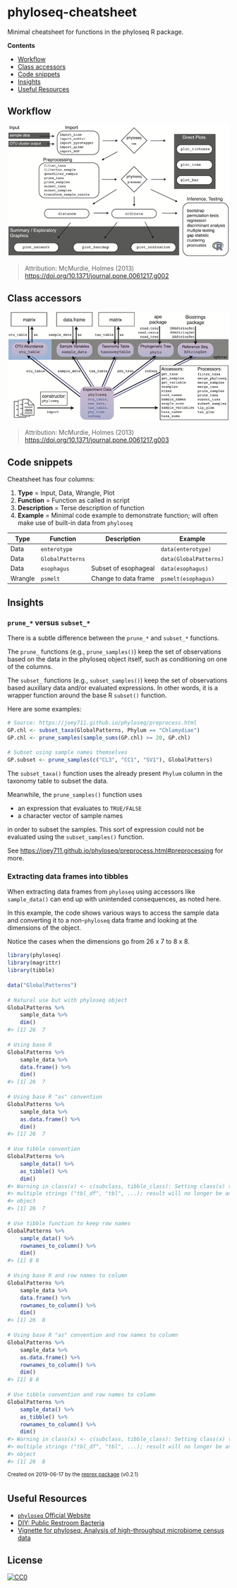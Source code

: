 # phyloseq-cheatsheet

Minimal cheatsheet for functions in the phyloseq R package.

**Contents**

- [Workflow](#workflow)
- [Class accessors](#class-accessors)
- [Code snippets](#code-snippets)
- [Insights](#insights)
- [Useful Resources](#useful-resources)


## Workflow

![Analysis workflow](./img/analysis_workflow.png)

> Attribution: McMurdie, Holmes (2013)
> https://doi.org/10.1371/journal.pone.0061217.g002


## Class accessors

![phyloseq class](./img/phyloseq_class.png)

> Attribution: McMurdie, Holmes (2013)
> https://doi.org/10.1371/journal.pone.0061217.g003


## Code snippets

Cheatsheet has four columns:
1. **Type** = Input, Data, Wrangle, Plot
2. **Function** = Function as called in script
3. **Description** = Terse description of function
4. **Example** = Minimal code example to demonstrate function; will often make
   use of built-in data from `phyloseq`

| Type    | Function         | Description          | Example                |
|---------|------------------|----------------------|------------------------|
| Data    | `enterotype`     |                      | `data(enterotype)`     |
| Data    | `GlobalPatterns` |                      | `data(GlobalPatterns)` |
| Data    | `esophagus`      | Subset of esophageal | `data(esophagus)`      |
| Wrangle | `psmelt`         | Change to data frame | `psmelt(esophagus)`    |


## Insights

### `prune_*` versus `subset_*`

There is a subtle difference between the `prune_*` and `subset_*` functions.

The `prune_` functions (e.g., `prune_samples()`) keep the set of observations based
on the data in the phyloseq object itself, such as conditioning on one of the
columns.

The `subset_` functions (e.g., `subset_samples()`) keep the set of observations based
auxillary data and/or evaluated expressions. In other words, it is a wrapper function
around the base R `subset()` function.

Here are some examples:

```r
# Source: https://joey711.github.io/phyloseq/preprocess.html
GP.chl <- subset_taxa(GlobalPatterns, Phylum == "Chlamydiae")
GP.chl <- prune_samples(sample_sums(GP.chl) >= 20, GP.chl)

# Subset using sample names themselves
GP.subset <- prune_samples(c("CL3", "CC1", "SV1"), GlobalPatters)
```

The `subset_taxa()` function uses the already present `Phylum` column in the taxonomy
table to subset the data. 

Meanwhile, the `prune_samples()` function uses

- an expression that evaluates to `TRUE/FALSE`
- a character vector of sample names

in order to subset the samples. This sort of expression
could not be evaluated using the `subset_samples()` function.

See https://joey711.github.io/phyloseq/preprocess.html#preprocessing for more.


### Extracting data frames into tibbles

When extracting data frames from `phyloseq` using accessors like `sample_data()` can
end up with unintended consequences, as noted here.

In this example, the code shows various ways to access the sample data and converting
it to a non-`phyloseq` data frame and looking at the dimensions of the object.

Notice the cases when the dimensions go from 26 x 7 to 8 x 8.

``` r
library(phyloseq)
library(magrittr)
library(tibble)

data("GlobalPatterns")

# Natural use but with phyloseq object
GlobalPatterns %>%
    sample_data %>%
    dim()
#> [1] 26  7

# Using base R
GlobalPatterns %>%
    sample_data %>%
    data.frame() %>%
    dim()
#> [1] 26  7

# Using base R "as" convention
GlobalPatterns %>%
    sample_data %>%
    as.data.frame() %>%
    dim()
#> [1] 26  7

# Use tibble convention
GlobalPatterns %>%
    sample_data() %>%
    as_tibble() %>%
    dim()
#> Warning in class(x) <- c(subclass, tibble_class): Setting class(x) to
#> multiple strings ("tbl_df", "tbl", ...); result will no longer be an S4
#> object
#> [1] 26  7

# Use tibble function to keep row names
GlobalPatterns %>%
    sample_data() %>%
    rownames_to_column() %>%
    dim()
#> [1] 8 8

# Using base R and row names to column
GlobalPatterns %>%
    sample_data %>%
    data.frame() %>%
    rownames_to_column() %>%
    dim()
#> [1] 26  8

# Using base R "as" convention and row names to column
GlobalPatterns %>%
    sample_data %>%
    as.data.frame() %>%
    rownames_to_column() %>%
    dim()
#> [1] 8 8

# Use tibble convention and row names to column
GlobalPatterns %>%
    sample_data() %>%
    as_tibble() %>%
    rownames_to_column() %>%
    dim()
#> Warning in class(x) <- c(subclass, tibble_class): Setting class(x) to
#> multiple strings ("tbl_df", "tbl", ...); result will no longer be an S4
#> object
#> [1] 26  8
```

<sup>Created on 2019-06-17 by the [reprex package](https://reprex.tidyverse.org) (v0.2.1)</sup>


## Useful Resources

- [`phyloseq` Official Website](https://joey711.github.io/phyloseq/index.html)
- [DIY: Public Restroom Bacteria](http://joey711.github.io/phyloseq-demo/Restroom-Biogeography)
- [Vignette for phyloseq: Analysis of high-throughput microbiome census data](https://www.bioconductor.org/packages/devel/bioc/vignettes/phyloseq/inst/doc/phyloseq-analysis.html)


## License

[![CC0](http://mirrors.creativecommons.org/presskit/buttons/88x31/svg/cc-zero.svg)](https://creativecommons.org/publicdomain/zero/1.0/)


